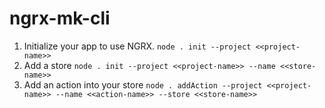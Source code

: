 # ngrx-mk-cli
1. Initialize your app to use NGRX.
    `node . init --project <<project-name>>`
1. Add a store
    `node . init --project <<project-name>> --name <<store-name>>`
1. Add an action into your store
    `node . addAction --project <<project-name>> --name <<action-name>> --store <<store-name>>`    